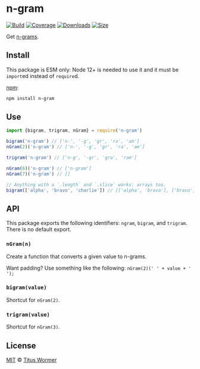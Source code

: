 # n-gram

[![Build][build-badge]][build]
[![Coverage][coverage-badge]][coverage]
[![Downloads][downloads-badge]][downloads]
[![Size][size-badge]][size]

Get [n-grams][wiki].

## Install

This package is ESM only: Node 12+ is needed to use it and it must be `import`ed
instead of `require`d.

[npm][]:

```sh
npm install n-gram
```

## Use

```js
import {bigram, trigram, nGram} = require('n-gram')

bigram('n-gram') // ['n-', '-g', 'gr', 'ra', 'am']
nGram(2)('n-gram') // ['n-', '-g', 'gr', 'ra', 'am']

trigram('n-gram') // ['n-g', '-gr', 'gra', 'ram']

nGram(6)('n-gram') // ['n-gram']
nGram(7)('n-gram') // []

// Anything with a `.length` and `.slice` works: arrays too.
bigram(['alpha', 'bravo', 'charlie']) // [['alpha', 'bravo'], ['bravo', 'charlie']]
```

## API

This package exports the following identifiers: `ngram`, `bigram`, and `trigram`.
There is no default export.

### `nGram(n)`

Create a function that converts a given value to n-grams.

Want padding?
Use something like the following: `nGram(2)(' ' + value + ' ');`

### `bigram(value)`

Shortcut for `nGram(2)`.

### `trigram(value)`

Shortcut for `nGram(3)`.

## License

[MIT][license] © [Titus Wormer][author]

<!-- Definitions -->

[build-badge]: https://github.com/words/n-gram/workflows/main/badge.svg

[build]: https://github.com/words/n-gram/actions

[coverage-badge]: https://img.shields.io/codecov/c/github/words/n-gram.svg

[coverage]: https://codecov.io/github/words/n-gram

[downloads-badge]: https://img.shields.io/npm/dm/n-gram.svg

[downloads]: https://www.npmjs.com/package/n-gram

[size-badge]: https://img.shields.io/bundlephobia/minzip/n-gram.svg

[size]: https://bundlephobia.com/result?p=n-gram

[npm]: https://docs.npmjs.com/cli/install

[license]: license

[author]: https://wooorm.com

[wiki]: https://en.wikipedia.org/wiki/N-gram

